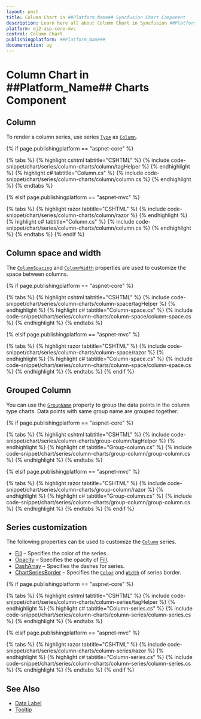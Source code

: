 ```yaml
---
layout: post
title: Column Chart in ##Platform_Name## Syncfusion Chart Component
description: Learn here all about Column Chart in Syncfusion ##Platform_Name## Chart component of Syncfusion Essential JS 2 and more.
platform: ej2-asp-core-mvc
control: Column Chart
publishingplatform: ##Platform_Name##
documentation: ug
---
```



# Column Chart in ##Platform_Name## Charts Component

## Column

To render a column series, use series [`Type`](https://help.syncfusion.com/cr/aspnetcore-js2/Syncfusion.EJ2.Charts.ChartSeries.html#Syncfusion_EJ2_Charts_ChartSeries_Type) as [`Column`](https://help.syncfusion.com/cr/aspnetcore-js2/Syncfusion.EJ2.Charts.ChartSeriesType.html#Syncfusion_EJ2_Charts_ChartSeriesType_Column).

{% if page.publishingplatform == "aspnet-core" %}

{% tabs %}
{% highlight cshtml tabtitle="CSHTML" %}
{% include code-snippet/chart/series/column-charts/column/tagHelper %}
{% endhighlight %}
{% highlight c# tabtitle="Column.cs" %}
{% include code-snippet/chart/series/column-charts/column/column.cs %}
{% endhighlight %}
{% endtabs %}

{% elsif page.publishingplatform == "aspnet-mvc" %}

{% tabs %}
{% highlight razor tabtitle="CSHTML" %}
{% include code-snippet/chart/series/column-charts/column/razor %}
{% endhighlight %}
{% highlight c# tabtitle="Column.cs" %}
{% include code-snippet/chart/series/column-charts/column/column.cs %}
{% endhighlight %}
{% endtabs %}
{% endif %}



## Column space and width

The [`ColumnSpacing`](https://help.syncfusion.com/cr/aspnetcore-js2/Syncfusion.EJ2.Charts.ChartSeries.html#Syncfusion_EJ2_Charts_ChartSeries_ColumnSpacing) and [`ColumnWidth`](https://help.syncfusion.com/cr/aspnetcore-js2/Syncfusion.EJ2.Charts.ChartSeries.html#Syncfusion_EJ2_Charts_ChartSeries_ColumnWidth) properties are used to customize the space between columns.

{% if page.publishingplatform == "aspnet-core" %}

{% tabs %}
{% highlight cshtml tabtitle="CSHTML" %}
{% include code-snippet/chart/series/column-charts/column-space/tagHelper %}
{% endhighlight %}
{% highlight c# tabtitle="Column-space.cs" %}
{% include code-snippet/chart/series/column-charts/column-space/column-space.cs %}
{% endhighlight %}
{% endtabs %}

{% elsif page.publishingplatform == "aspnet-mvc" %}

{% tabs %}
{% highlight razor tabtitle="CSHTML" %}
{% include code-snippet/chart/series/column-charts/column-space/razor %}
{% endhighlight %}
{% highlight c# tabtitle="Column-space.cs" %}
{% include code-snippet/chart/series/column-charts/column-space/column-space.cs %}
{% endhighlight %}
{% endtabs %}
{% endif %}



## Grouped Column

You can use the [`GroupName`](https://help.syncfusion.com/cr/aspnetcore-js2/Syncfusion.EJ2.Charts.ChartSeries.html#Syncfusion_EJ2_Charts_ChartSeries_GroupName) property to group the data points in the column type charts. Data points with same group name are grouped together.

{% if page.publishingplatform == "aspnet-core" %}

{% tabs %}
{% highlight cshtml tabtitle="CSHTML" %}
{% include code-snippet/chart/series/column-charts/group-column/tagHelper %}
{% endhighlight %}
{% highlight c# tabtitle="Group-column.cs" %}
{% include code-snippet/chart/series/column-charts/group-column/group-column.cs %}
{% endhighlight %}
{% endtabs %}

{% elsif page.publishingplatform == "aspnet-mvc" %}

{% tabs %}
{% highlight razor tabtitle="CSHTML" %}
{% include code-snippet/chart/series/column-charts/group-column/razor %}
{% endhighlight %}
{% highlight c# tabtitle="Group-column.cs" %}
{% include code-snippet/chart/series/column-charts/group-column/group-column.cs %}
{% endhighlight %}
{% endtabs %}
{% endif %}



## Series customization

The following properties can be used to customize the [`Column`](https://help.syncfusion.com/cr/aspnetcore-js2/Syncfusion.EJ2.Charts.ChartSeriesType.html#Syncfusion_EJ2_Charts_ChartSeriesType_Column) series.

* [Fill](https://help.syncfusion.com/cr/aspnetcore-js2/Syncfusion.EJ2.Charts.ChartSeries.html#Syncfusion_EJ2_Charts_ChartSeries_Fill) – Specifies the color of the series.
* [Opacity](https://help.syncfusion.com/cr/aspnetcore-js2/Syncfusion.EJ2.Charts.ChartSeries.html#Syncfusion_EJ2_Charts_ChartSeries_Opacity) – Specifies the opacity of [Fill](https://help.syncfusion.com/cr/aspnetcore-js2/Syncfusion.EJ2.Charts.ChartSeries.html#Syncfusion_EJ2_Charts_ChartSeries_Fill).
* [DashArray](https://help.syncfusion.com/cr/aspnetcore-js2/Syncfusion.EJ2.Charts.ChartSeries.html#Syncfusion_EJ2_Charts_ChartSeries_DashArray) – Specifies the dashes for series.
* [ChartSeriesBorder](https://help.syncfusion.com/cr/aspnetcore-js2/Syncfusion.EJ2.Charts.ChartBorder.html) – Specifies the [`Color`](https://help.syncfusion.com/cr/aspnetcore-js2/Syncfusion.EJ2.Charts.ChartBorder.html#Syncfusion_EJ2_Charts_ChartBorder_Color) and [`Width`](https://help.syncfusion.com/cr/aspnetcore-js2/Syncfusion.EJ2.Charts.ChartBorder.html#Syncfusion_EJ2_Charts_ChartBorder_Width) of series border.

{% if page.publishingplatform == "aspnet-core" %}

{% tabs %}
{% highlight cshtml tabtitle="CSHTML" %}
{% include code-snippet/chart/series/column-charts/column-series/tagHelper %}
{% endhighlight %}
{% highlight c# tabtitle="Column-series.cs" %}
{% include code-snippet/chart/series/column-charts/column-series/column-series.cs %}
{% endhighlight %}
{% endtabs %}

{% elsif page.publishingplatform == "aspnet-mvc" %}

{% tabs %}
{% highlight razor tabtitle="CSHTML" %}
{% include code-snippet/chart/series/column-charts/column-series/razor %}
{% endhighlight %}
{% highlight c# tabtitle="Column-series.cs" %}
{% include code-snippet/chart/series/column-charts/column-series/column-series.cs %}
{% endhighlight %}
{% endtabs %}
{% endif %}



## See Also

* [Data Label](../data-labels)
* [Tooltip](../tool-tip)